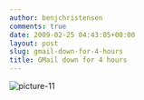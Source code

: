 ```yaml
---
author: benjchristensen
comments: true
date: 2009-02-25 04:43:05+00:00
layout: post
slug: gmail-down-for-4-hours
title: GMail down for 4 hours
---
```


![picture-11](http://benjchristensen.files.wordpress.com/2009/02/picture-11.png)
